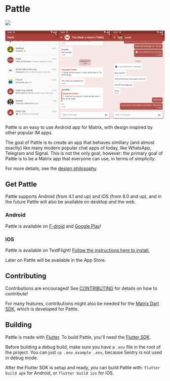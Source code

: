 # Pattle

  [![](https://img.shields.io/matrix/app:pattle.im.svg?server_fqdn=matrix.org)](https://matrix.to/#/#app:pattle.im)
  
  ![Preview](/CHANGELOG/0.5.0.png)

  Pattle is an easy to use Android app for Matrix, with
  design inspired by other popular IM apps.

  The goal of Pattle is to create an app that behaves similiary
  (and almost exactly) like many modern popular chat apps of today,
  like WhatsApp, Telegram and Signal. This is not the only goal,
  however: the primary goal of Pattle is to be a Matrix app that
  everyone can use, in terms of simplicity.

  For more details, see the
  [design philosophy](https://docs.pattle.im/design/philosophy/).

## Get Pattle
  
  Pattle supports Android (from 4.1 and up) and iOS (from 8.0 and up), and in the
  future Pattle will also be available on desktop and the web.

### Android

  Pattle is available on [F-droid](https://f-droid.org/en/packages/im.pattle.app/)
  and [Google Play](https://play.google.com/store/apps/details?id=im.pattle.app)!

### iOS

  Pattle is available on TestFlight!
  [Follow the instructions here to install.](https://testflight.apple.com/join/uTytydST)
  
  Later on Pattle will be available in the App Store.

## Contributing

  Contributions are encouraged! See [CONTRIBUTING](CONTRIBUTING.md) for
  details on how to contribute!

  For many features, contributions might also be needed for the
  [Matrix Dart SDK](https://git.pattle.im/pattle/library/matrix-dart-sdk),
  which is developed for Pattle.

## Building

  Pattle is made with [Flutter](https://flutter.dev/). To build Pattle,
  you'll need the [Flutter SDK](https://flutter.dev/docs/get-started/install).

  Before building a debug build, make sure you have a `.env` file in the
  root of the project. You can just `cp .env.example .env`, because
  Sentry is not used in debug mode.

  After the Flutter SDK is setup and ready, you can build Pattle with:
  `flutter build apk` for Android, or
  `flutter build ios` for iOS.

